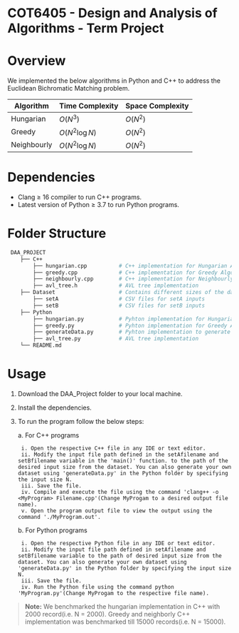 # COT6405 - Design and Analysis of Algorithms - Term Project

# Overview
We implemented the below algorithms in Python and C++ to address the Euclidean Bichromatic Matching problem. 

| Algorithm | Time Complexity | Space Complexity |
| --- | --- | --- |
| Hungarian | $O(N^3)$ | $O(N^2)$ |
| Greedy | $O(N^2 \log N)$ | $O(N^2)$ |
| Neighbourly | $O(N^2 \log N)$| $O(N^2)$ |

# Dependencies

- Clang &ge; 16 compiler to run C++ programs.
- Latest version of Python &ge; 3.7 to run Python programs.

# Folder Structure
```bash
 DAA_PROJECT
    ├── C++
        ├── hungarian.cpp          # C++ implementation for Hungarian Algorithm
        ├── greedy.cpp             # C++ implementation for Greedy Algorithm
        ├── neighbourly.cpp        # C++ implementation for Neighbourly Algorithm
        ├── avl_tree.h             # AVL tree implementation
    ├── Dataset                    # Contains different sizes of the dataset for setA and SetB input ranging from 10 to 30000 records
        ├── setA                   # CSV files for setA inputs
        ├── setB                   # CSV files for setB inputs
    ├── Python
        ├── hungarian.py           # Pyhton implementation for Hungarian Algorithm
        ├── greedy.py              # Pyhton implementation for Greedy Algorithm
        ├── generateData.py        # Pyhton implementation to generate synthetic data points for set A and set B that as be fed as input to test implemented algorithms
        ├── avl_tree.py            # AVL tree implementation
    └── README.md
```


# Usage

1. Download the DAA_Project folder to your local machine.
2. Install the dependencies.
3. To run the program follow the below steps:

   a. For C++ programs

        i. Open the respective C++ file in any IDE or text editor.
        ii. Modify the input file path defined in the setAfilename and setBfilename variable in the 'main()' function. to the path of the desired input size from the dataset. You can also generate your own dataset using 'generateData.py' in the Python folder by specifying the input size N.
        iii. Save the file.
        iv. Compile and execute the file using the command 'clang++ -o <MyProgram> Filename.cpp'(Change MyProgam to a desired output file name).
        v. Open the program output file to view the output using the command './MyProgram.out'.

   b. For Python programs

        i. Open the respective Python file in any IDE or text editor.
        ii. Modify the input file path defined in setAfilename and setBfilename variable to the path of desired input size from the dataset. You can also generate your own dataset using 'generateData.py' in the Python folder by specifying the input size N.
        iii. Save the file.
        iv. Run the Python file using the command python 'MyProgram.py'(Change MyProgam to the respective file name).   

>**Note:** 
> We benchmarked the hungarian implementation in C++ with 2000 record(i.e. N = 2000). Greedy and neighborly C++ implementation was benchmarked till 15000 records(i.e. N = 15000).
